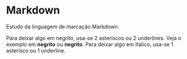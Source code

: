 # Markdown
 Estudo da linguagem de marcação Markdown.

Para deixar algo em negrito, usa-se 2 asteríscos ou 2 underlines.
Veja o exemplo em **negrito** ou __negrito__.
Para deixar algo em Itálico, usa-se 1 asterísco ou 1 underline.
